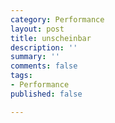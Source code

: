 ```yaml
---
category: Performance
layout: post
title: unscheinbar
description: ''
summary: ''
comments: false
tags:
- Performance
published: false

---
```

